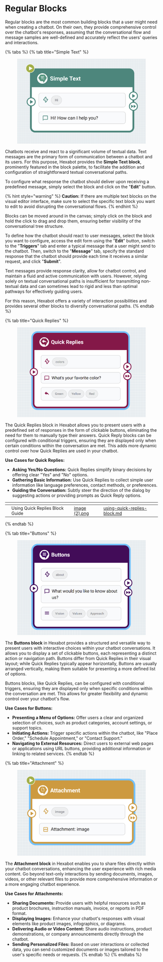 # Regular Blocks

Regular blocks are the most common building blocks that a user might need when creating a chatbot. On their own, they provide comprehensive control over the chatbot's responses, assuming that the conversational flow and message samples are well-defined and accurately reflect the users' queries and interactions.

{% tabs %}
{% tab title="Simple Text" %}
<figure><img src="../../../.gitbook/assets/image (1) (1) (1).png" alt=""><figcaption></figcaption></figure>

Chatbots receive and react to a significant volume of textual data. Text messages are the primary form of communication between a chatbot and its users. For this purpose, Hexabot provides the **Simple Text block**, prominently featured in the block palette, to facilitate the addition and configuration of straightforward textual conversational paths.

To configure what response the chatbot should deliver upon receiving a predefined message, simply select the block and click on the "**Edit**" button.&#x20;

{% hint style="warning" %}
&#x20;**Caution:** If there are multiple text blocks on the visual editor interface, make sure to select the specific text block you want to edit to avoid disrupting the conversational flows.&#x20;
{% endhint %}

Blocks can be moved around in the canvas; simply click on the block and hold the click to drag and drop them, ensuring better visibility of the conversational tree structure.

To define how the chatbot should react to user messages, select the block you want to configure, access the edit form using the "**Edit**" button, switch to the "**Triggers**" tab and enter a typical message that a user might send to the chatbot. Then, switch to the "**Message**" tab, specify the standard response that the chatbot should provide each time it receives a similar request, and click "**Submit**".

Text messages provide response clarity, allow for chatbot control, and maintain a fluid and active communication with users. However, relying solely on textual conversational paths is insufficient for transmitting non-textual data and can sometimes lead to rigid and less than optimal pathways for effectively guiding users.

For this reason, Hexabot offers a variety of interaction possibilities and provides several other blocks to diversify conversational paths.
{% endtab %}

{% tab title="Quick Replies" %}
<figure><img src="../../../.gitbook/assets/image (2).png" alt=""><figcaption></figcaption></figure>

The Quick Replies block in Hexabot allows you to present users with a predefined set of responses in the form of clickable buttons, eliminating the need for them to manually type their answers. Quick Reply blocks can be configured with conditional triggers, ensuring they are displayed only when certain conditions within the conversation are met. This adds more dynamic control over how Quick Replies are used in your chatbot.



**Use Cases for Quick Replies:**

* **Asking Yes/No Questions:** Quick Replies simplify binary decisions by offering clear "Yes" and "No" options.
* **Gathering Basic Information:** Use Quick Replies to collect simple user information like language preferences, contact methods, or preferences.
* **Guiding the Conversation:** Subtly steer the direction of the dialog by suggesting actions or providing prompts as Quick Reply options.

<table data-view="cards"><thead><tr><th></th><th></th><th></th><th data-hidden data-card-cover data-type="files"></th><th data-hidden data-card-target data-type="content-ref"></th></tr></thead><tbody><tr><td></td><td>Using Quick Replies Block Guide</td><td></td><td><a href="../../../.gitbook/assets/image (2).png">image (2).png</a></td><td><a href="using-quick-replies-block.md">using-quick-replies-block.md</a></td></tr></tbody></table>
{% endtab %}

{% tab title="Buttons" %}
<figure><img src="../../../.gitbook/assets/image (3).png" alt=""><figcaption></figcaption></figure>

The **Buttons block** in Hexabot provides a structured and versatile way to present users with interactive choices within your chatbot conversations. It allows you to display a set of clickable buttons, each representing a distinct action or navigation path. Buttons differ from Quick Replies in their visual layout; while Quick Replies typically appear horizontally, Buttons are usually arranged vertically, making them suitable for presenting a more defined list of options.

Buttons blocks, like Quick Replies, can be configured with conditional triggers, ensuring they are displayed only when specific conditions within the conversation are met. This allows for greater flexibility and dynamic control over your chatbot's flow.

**Use Cases for Buttons:**

* **Presenting a Menu of Options:** Offer users a clear and organized selection of choices, such as product categories, account settings, or support topics.
* **Initiating Actions:** Trigger specific actions within the chatbot, like "Place Order," "Schedule Appointment," or "Contact Support."
* **Navigating to External Resources:** Direct users to external web pages or applications using URL buttons, providing additional information or linking to related services.
{% endtab %}

{% tab title="Attachment" %}
<figure><img src="../../../.gitbook/assets/image (4).png" alt=""><figcaption></figcaption></figure>

The **Attachment block** in Hexabot enables you to share files directly within your chatbot conversations, enhancing the user experience with rich media content. Go beyond text-only interactions by sending documents, images, videos, or other relevant files to provide more comprehensive information or a more engaging chatbot experience.

**Use Cases for Attachments:**

* **Sharing Documents:** Provide users with helpful resources such as product brochures, instruction manuals, invoice, or reports in PDF format.
* **Displaying Images:** Enhance your chatbot's responses with visual elements like product images, infographics, or diagrams.
* **Delivering Audio or Video Content:** Share audio instructions, product demonstrations, or company announcements directly through the chatbot.
* **Sending Personalized Files:** Based on user interactions or collected data, you can send customized documents or images tailored to the user's specific needs or requests.
{% endtab %}
{% endtabs %}

